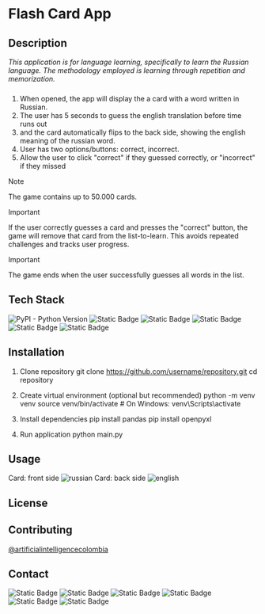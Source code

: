 # Flash Card App
## Description
*This application is for language learning, specifically to learn the Russian language. The methodology employed is learning through repetition and memorization.*

### 
1. When opened, the app will display the a card with a word written in Russian.
2. The user has 5 seconds to guess the english translation before time runs out
3. and the card automatically flips to the back side, showing the english meaning of the russian word.
4. User has two options/buttons: correct, incorrect.
5. Allow the user to click "correct" if they guessed correctly, or "incorrect" if they missed

> [!NOTE]
> The game contains up to 50.000 cards.

> [!IMPORTANT]
> If the user correctly guesses a card and presses the "correct" button, the game will remove that card from the list-to-learn. This avoids repeated challenges and tracks user progress.

> [!IMPORTANT]
> The game ends when the user successfully guesses all words in the list.

## Tech Stack
![PyPI - Python Version](https://img.shields.io/pypi/pyversions/numpy?style=for-the-badge)
![Static Badge](https://img.shields.io/badge/Excel-blue?style=for-the-badge&logo=googlesheets&color=blue)
![Static Badge](https://img.shields.io/badge/csv-green?style=for-the-badge)
![Static Badge](https://img.shields.io/badge/jupyter--notebooks-orange?style=for-the-badge)
![Static Badge](https://img.shields.io/badge/pandas-blue?style=for-the-badge)
![Static Badge](https://img.shields.io/badge/tkinter-yellow?style=for-the-badge)

## Installation
1. Clone repository
git clone https://github.com/username/repository.git
cd repository

2. Create virtual environment (optional but recommended)
python -m venv venv
source venv/bin/activate  # On Windows: venv\Scripts\activate

3. Install dependencies
pip install pandas
pip install openpyxl

4. Run application
python main.py

## Usage
Card: front side
![russian](https://github.com/user-attachments/assets/be9c5814-959c-4f9d-bbbc-8bb23b274ebc)
Card:  back side
![english](https://github.com/user-attachments/assets/503bf012-66b8-4c16-8f2f-a401bab65499)

## License

## Contributing
[@artificialintelligencecolombia](https://www.linkedin.com/in/danielmaldonadoco/)

## Contact
![Static Badge](https://img.shields.io/badge/Linkedin-blue?style=flat&logo=linkedin&link=https%3A%2F%2Fwww.linkedin.com%2Fin%2Fdanielmaldonadoco%2F)
![Static Badge](https://img.shields.io/badge/Upwork-black?style=flat&logo=upwork&link=https%3A%2F%2Fwww.upwork.com%2Ffreelancers%2F~0120be438cd3814aaa%3Fmp_source%3Dshare)
![Static Badge](https://img.shields.io/badge/%40aicolombiatech-darkgrey?logo=x&cacheSeconds=https%3A%2F%2Fx.com%2Faicolombiatech)
![Static Badge](https://img.shields.io/badge/%40artificialintelligencecolombia-%23e4405f?logo=instagram&logoColor=white&cacheSeconds=https%3A%2F%2Fwww.instagram.com%2Fartificialintelligencecolombia%2F)
![Static Badge](https://img.shields.io/badge/%40artificialintelligencecolombia-%23ff0000?logo=youtube&logoColor=white&cacheSeconds=https%3A%2F%2Fwww.youtube.com%2F%40ArtificialIntelligenceColombia)
![Static Badge](https://img.shields.io/badge/Twitch-%239146ff?style=flat&logo=Twitch&logoColor=white&link=https%3A%2F%2Fwww.twitch.tv%2Fartificialintelligencecol)


